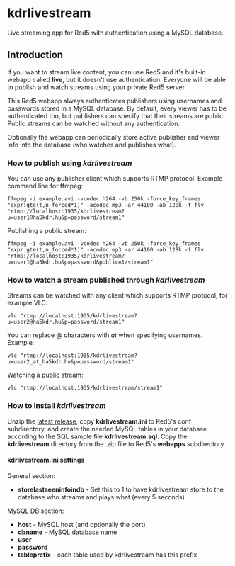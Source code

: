# kdrlivestream
Live streaming app for Red5 with authentication using a MySQL database.

## Introduction
If you want to stream live content, you can use Red5 and it's built-in webapp called **live**, but it doesn't use authentication. Everyone will be able to publish and watch streams using your private Red5 server.

This Red5 webapp always authenticates publishers using usernames and passwords stored in a MySQL database. By default, every viewer has to be authenticated too, but publishers can specify that their streams are public. Public streams can be watched without any authentication.

Optionally the webapp can periodically store active publisher and viewer info into the database (who watches and publishes what).

### How to publish using *kdrlivestream*
You can use any publisher client which supports RTMP protocol. Example command line for ffmpeg:

```
ffmpeg -i example.avi -vcodec h264 -vb 250k -force_key_frames "expr:gte(t,n_forced*1)" -acodec mp3 -ar 44100 -ab 128k -f flv "rtmp://localhost:1935/kdrlivestream?u=user1@ha5kdr.hu&p=password/stream1"
```

Publishing a public stream:

```
ffmpeg -i example.avi -vcodec h264 -vb 250k -force_key_frames "expr:gte(t,n_forced*1)" -acodec mp3 -ar 44100 -ab 128k -f flv "rtmp://localhost:1935/kdrlivestream?u=user1@ha5kdr.hu&p=password&public=1/stream1"
```

### How to watch a stream published through *kdrlivestream*
Streams can be watched with any client which supports RTMP protocol, for example VLC:

```
vlc "rtmp://localhost:1935/kdrlivestream?u=user2@ha5kdr.hu&p=password/stream1"
```

You can replace @ characters with _at_ when specifying usernames. Example:

```
vlc "rtmp://localhost:1935/kdrlivestream?u=user2_at_ha5kdr.hu&p=password/stream1"
```

Watching a public stream:

```
vlc "rtmp://localhost:1935/kdrlivestream/stream1"
```

### How to install *kdrlivestream*
Unzip the [latest release](https://github.com/nonoo/kdrlivestream/tree/master/releases), copy **kdrlivestream.ini** to Red5's conf subdirectory, and create the needed MySQL tables in your database according to the SQL sample file **kdrlivestream.sql**.
Copy the **kdrlivestream** directory from the .zip file to Red5's **webapps** subdirectory.

#### kdrlivestream.ini settings

General section:
- **storelastseeninfoindb** - Set this to 1 to have kdrlivestream store to the database who streams and plays what (every 5 seconds)

MySQL DB section:
- **host** - MySQL host (and optionally the port)
- **dbname** - MySQL database name
- **user**
- **password**
- **tableprefix** - each table used by kdrlivestream has this prefix
